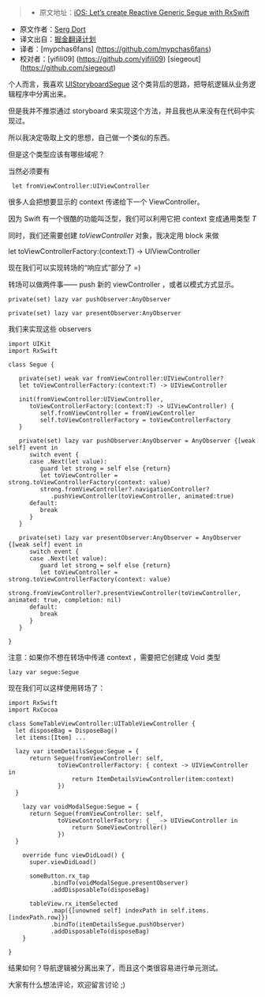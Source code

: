 > * 原文地址：[iOS: Let’s create Reactive Generic Segue with RxSwift](https://medium.com/@SergDort/reactive-generic-segue-with-rxswift-e20a5219aeea)
* 原文作者：[Serg Dort](https://medium.com/@SergDort)
* 译文出自：[掘金翻译计划](https://github.com/xitu/gold-miner)
* 译者：[mypchas6fans] (https://github.com/mypchas6fans)
* 校对者：[yifili09] (https://github.com/yifili09) [siegeout] (https://github.com/siegeout)


个人而言，我喜欢 [UIStoryboardSegue](https://developer.apple.com/library/ios/documentation/UIKit/Reference/UIStoryboardSegue_Class/) 这个类背后的思路，把导航逻辑从业务逻辑程序中分离出来。

但是我并不推崇通过 storyboard 来实现这个方法，并且我也从来没有在代码中实现过。

所以我决定吸取上文的思想，自己做一个类似的东西。

但是这个类型应该有哪些域呢？

当然必须要有

     let fromViewController:UIViewController 

很多人会把想要显示的 context 传递给下一个 ViewController。

因为 Swift 有一个很酷的功能叫泛型，我们可以利用它把 context 变成通用类型 _T_

同时，我们还需要创建 _toViewController_ 对象，我决定用 block 来做

let toViewControllerFactory:(context:T) -> UIViewController

现在我们可以实现转场的“响应式”部分了 =)

转场可以做两件事—— push 新的 viewController ，或者以模式方式显示。

    private(set) lazy var pushObserver:AnyObserver

    private(set) lazy var presentObserver:AnyObserver

我们来实现这些 observers

    import UIKit
    import RxSwift

    class Segue {

       private(set) weak var fromViewController:UIViewController?
       let toViewControllerFactory:(context:T) -> UIViewController

       init(fromViewController:UIViewController,
          toViewControllerFactory:(context:T) -> UIViewController) {
             self.fromViewController = fromViewController
             self.toViewControllerFactory = toViewControllerFactory
       }

       private(set) lazy var pushObserver:AnyObserver = AnyObserver {[weak self] event in
          switch event {
          case .Next(let value):
             guard let strong = self else {return}
             let toViewController = strong.toViewControllerFactory(context: value)
             strong.fromViewController?.navigationController?
                .pushViewController(toViewController, animated:true)
          default:
             break
          }
       }

       private(set) lazy var presentObserver:AnyObserver = AnyObserver {[weak self] event in
          switch event {
          case .Next(let value):
             guard let strong = self else {return}
             let toViewController = strong.toViewControllerFactory(context: value)
             strong.fromViewController?.presentViewController(toViewController, animated: true, completion: nil)
          default:
             break
          }
       }

    }

注意：如果你不想在转场中传递 context ，需要把它创建成 Void 类型

    lazy var segue:Segue 

现在我们可以这样使用转场了：

    import RxSwift
    import RxCocoa

    class SomeTableViewController:UITableViewController {
      let disposeBag = DisposeBag()
      let items:[Item] ...

      lazy var itemDetailsSegue:Segue = {
          return Segue(fromViewController: self,
                  toViewControllerFactory: { context -> UIViewController in
                      return ItemDetailsViewController(item:context)
                  })
      }

        lazy var voidModalSegue:Segue = {
          return Segue(fromViewController: self,
                  toViewControllerFactory: { _ -> UIViewController in
                      return SomeViewController()
                  })
      }

        override func viewDidLoad() {
          super.viewDidLoad()

          someButton.rx_tap
                .bindTo(voidModalSegue.presentObserver)
                .addDisposableTo(disposeBag)

          tableView.rx_itemSelected
                .map({[unowned self] indexPath in self.items.[indexPath.row]})
                .bindTo(itemDetailsSegue.pushObserver)
                .addDisposableTo(disposeBag)
        }

    }

结果如何？导航逻辑被分离出来了，而且这个类很容易进行单元测试。

大家有什么想法评论，欢迎留言讨论 ;)





